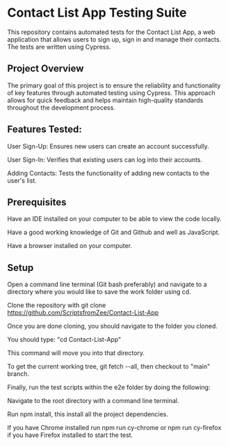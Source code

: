 
# Contact List App Testing Suite
This repository contains automated tests for the Contact List App, a web application that allows users to sign up, sign in and manage their contacts. The tests are written using Cypress.

 ## Project Overview
The primary goal of this project is to ensure the reliability and functionality of key features through automated testing using Cypress. This approach allows for quick feedback and helps maintain high-quality standards throughout the development process.

## Features Tested:

 User Sign-Up: Ensures new users can create an account successfully.

User Sign-In: Verifies that existing users can log into their accounts.

Adding Contacts: Tests the functionality of adding new contacts to the user's list.

## Prerequisites

Have an IDE installed on your computer to be able to view the code locally.

Have a good working knowledge of Git and Github and well as JavaScript.

Have a browser installed on your computer.

## Setup

Open a command line terminal (Git bash preferably) and navigate to a directory where you would like to save the work folder using cd.

Clone the repository with git clone https://github.com/ScriptsfromZee/Contact-List-App

Once you are done cloning, you should navigate to the folder you cloned.

You should type: "cd Contact-List-App"

This command will move you into that directory.

To get the current working tree, git fetch --all, then checkout to "main" branch.

Finally, run the test scripts within the e2e folder by doing the following:

Navigate to the root directory with a command line terminal.

Run npm install, this install all the project dependencies.

If you have Chrome installed run npm run cy-chrome or npm run cy-firefox if you have Firefox installed to start the test.

